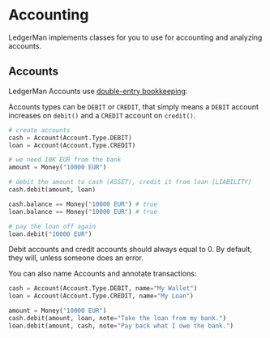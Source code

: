 
# Accounting

LedgerMan implements classes for you to use for accounting and analyzing accounts.

## Accounts

LedgerMan Accounts use [double-entry bookkeeping](https://en.wikipedia.org/wiki/Double-entry_bookkeeping):

Accounts types can be `DEBIT` or `CREDIT`, that simply means a `DEBIT` account increases on `debit()` and a `CREDIT` account on `credit()`.

```python
# create accounts
cash = Account(Account.Type.DEBIT)
loan = Account(Account.Type.CREDIT)

# we need 10K EUR from the bank
amount = Money("10000 EUR")

# debit the amount to cash (ASSET), credit it from loan (LIABILITY)
cash.debit(amount, loan)

cash.balance == Money("10000 EUR") # true
loan.balance == Money("10000 EUR") # true

# pay the loan off again
loan.debit("10000 EUR")
```

Debit accounts and credit accounts should always equal to 0.
By default, they will, unless someone does an error.

You can also name Accounts and annotate transactions:

```python
cash = Account(Account.Type.DEBIT, name="My Wallet")
loan = Account(Account.Type.CREDIT, name="My Loan")

amount = Money("10000 EUR")
cash.debit(amount, loan, note="Take the loan from my bank.")
loan.debit(amount, cash, note="Pay back what I owe the bank.")
```
